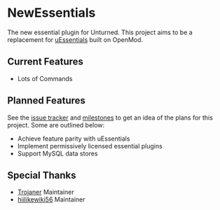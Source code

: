 # NewEssentials

The new essential plugin for Unturned. This project aims to be a replacement for [uEssentials](https://github.com/uessentials/uessentials) built on OpenMod.

## Current Features

- Lots of Commands

## Planned Features

See the [issue tracker](https://github.com/Kr4ken-9/NewEssentials/issues) and [milestones](https://github.com/Kr4ken-9/NewEssentials/milestones) to get an idea of the plans for this project. Some are outlined below:

- Achieve feature parity with uEssentials
- Implement permissively licensed essential plugins
- Support MySQL data stores

## Special Thanks

- [Trojaner](https://github.com/Trojaner) Maintainer
- [hiilikewiki56](https://github.com/archie426) Maintainer
